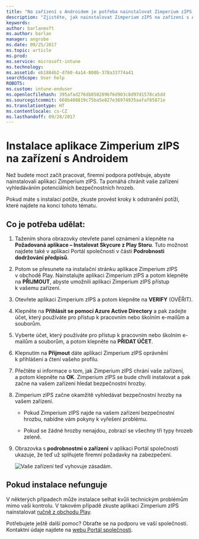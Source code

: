 ```yaml
---
title: "Na zařízení s Androidem je potřeba nainstalovat Zimperium zIPS | Dokumentace Microsoftu"
description: "Zjistěte, jak nainstalovat Zimperium zIPS na zařízení s Androidem."
keywords: 
author: barlanmsft
ms.author: barlan
manager: angrobe
ms.date: 09/25/2017
ms.topic: article
ms.prod: 
ms.service: microsoft-intune
ms.technology: 
ms.assetid: eb1884b2-d760-4a14-800b-378a33774a41
searchScope: User help
ROBOTS: 
ms.custom: intune-enduser
ms.openlocfilehash: 395afad276db8502896f6d903c8d97d1578ca5dd
ms.sourcegitcommit: 668b408819c75ba5e827e36974935aafaf85871e
ms.translationtype: HT
ms.contentlocale: cs-CZ
ms.lasthandoff: 09/28/2017
---
```

# <a name="install-zimperium-zips-on-your-android-device"></a>Instalace aplikace Zimperium zIPS na zařízení s Androidem

Než budete moct začít pracovat, firemní podpora potřebuje, abyste nainstalovali aplikaci Zimperium zIPS. Ta pomáhá chránit vaše zařízení vyhledáváním potenciálních bezpečnostních hrozeb.

Pokud máte s instalací potíže, zkuste provést kroky k odstranění potíží, které najdete na konci tohoto tématu.

## <a name="what-you-need-to-do"></a>Co je potřeba udělat:

1. Tažením shora obrazovky otevřete panel oznámení a klepněte na **Požadovaná aplikace – Instalovat Skycure z Play Storu**. Tuto možnost najdete také v aplikaci Portál společnosti v části __Podrobnosti dodržování předpisů__.

2. Potom se přesunete na instalační stránku aplikace Zimperium zIPS v obchodě Play. Nainstalujte aplikaci Zimperium zIPS a potom klepněte na **PŘIJMOUT**, abyste umožnili aplikaci Zimperium zIPS přístup k vašemu zařízení.

3. Otevřete aplikaci Zimperium zIPS a potom klepněte na **VERIFY** (OVĚŘIT).

4. Klepněte na **Přihlásit se pomocí Azure Active Directory** a pak zadejte účet, který používáte pro přístup k pracovním nebo školním e-mailům a souborům.

5. Vyberte účet, který používáte pro přístup k pracovním nebo školním e-mailům a souborům, a potom klepněte na **PŘIDAT ÚČET**.

6. Klepnutím na **Přijmout** dáte aplikaci Zimperium zIPS oprávnění k přihlášení a čtení vašeho profilu.

7. Přečtěte si informace o tom, jak Zimperium zIPS chrání vaše zařízení, a potom klepněte na **OK**. Zimperium zIPS se bude chvíli instalovat a pak začne na vašem zařízení hledat bezpečnostní hrozby.

8. Zimperium zIPS začne okamžitě vyhledávat bezpečnostní hrozby na vašem zařízení.

   * Pokud Zimperium zIPS najde na vašem zařízení bezpečnostní hrozbu, nabídne vám pokyny k vyřešení problému.

   * Pokud se žádné hrozby nenajdou, zobrazí se všechny tři typy hrozeb zeleně.

11. Obrazovka s **podrobnostmi o zařízení** v aplikaci Portál společnosti ukazuje, že teď už splňujete firemní požadavky na zabezpečení.

    ![Vaše zařízení teď vyhovuje zásadám.](./media/mtd-device-now-compliant-android.png)

## <a name="if-the-installation-doesnt-work"></a>Pokud instalace nefunguje

V některých případech může instalace selhat kvůli technickým problémům mimo vaši kontrolu. V takovém případě zkuste aplikaci Zimperium zIPS nainstalovat [ručně z obchodu Play](https://play.google.com/store/apps/details?id=com.zimperium.zips).

Potřebujete ještě další pomoc? Obraťte se na podporu ve vaší společnosti. Kontaktní údaje najdete na [webu Portál společnosti](https://portal.manage.microsoft.com).
